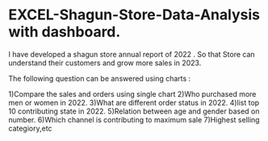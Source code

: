 # EXCEL-Shagun-Store-Data-Analysis with dashboard.
I have developed a shagun store annual report of 2022 . So that Store can understand their customers and grow more sales in 2023.


The following question can be answered using charts :

1)Compare the sales and orders using single chart
    2)Who purchased more men or women in 2022.
    3)What are different order status in 2022.
    4)list top 10 contributing state in 2022.
    5)Relation between age and gender based on number.
    6)Which channel is contributing to maximum sale
    7)Highest selling categiory,etc
